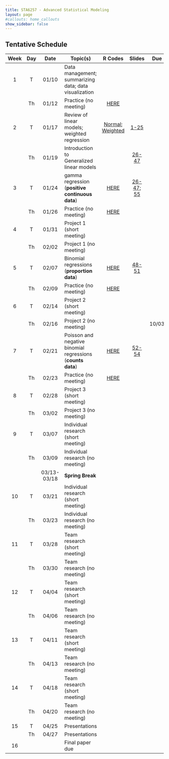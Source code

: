 ```yaml
---
title: STA6257 - Advanced Statistical Modeling
layout: page
#callouts: home_callouts
show_sidebar: false
---
```


## Tentative Schedule

| **Week** | **Day** | **Date**  | **Topic(s)** | **R Codes** | **Slides** | **Due** |
|:-:|:-:|:---:|--------------------|:--:|:-:|:-:
| 1    | T   | 01/10 | Data management; summarizing data; data visualization | | | |
|      | Th  | 01/12 | Practice (no meeting) |[HERE](https://github.com/UWFTeaching/AdvStatsModeling/blob/main/codes/Tidyverse_R.R) | | |
| 2    | T   | 01/17 | Review of linear models; weighted regression | [Normal](https://github.com/UWFTeaching/AdvStatsModeling/blob/main/codes/NormalLinearModels.R);  [Weighted](https://github.com/UWFTeaching/AdvStatsModeling/blob/main/codes/WeightedMLR.R) | [1-25](http://pages.uwf.edu/acohen/teaching/slides/Slides_STA6257_Adv_Statistical_Modeling.pdf)| |
|      | Th  | 01/19 | Introduction to Generalized linear models | |[26-47](http://pages.uwf.edu/acohen/teaching/slides/Slides_STA6257_Adv_Statistical_Modeling.pdf) | |
| 3    | T   | 01/24 | gamma regression (**positive continuous data**) |[HERE](https://github.com/UWFTeaching/AdvStatsModeling/blob/main/codes/GammaLinearModels.R) |[26-47; 55](http://pages.uwf.edu/acohen/teaching/slides/Slides_STA6257_Adv_Statistical_Modeling.pdf) | |
|      | Th  | 01/26 | Practice (no meeting) |[HERE](https://github.com/UWFTeaching/AdvStatsModeling/blob/main/codes/GammaLinearModels.R) | |  |
| 4    | T   | 01/31 | Project 1 (short meeting) | | | |
|      | Th  | 02/02 | Project 1 (no meeting) | | | |
| 5    | T   | 02/07 | Binomial regressions (**proportion data**) |[HERE](https://github.com/UWFTeaching/AdvStatsModeling/blob/main/codes/Bin_Ord_MultinomialModels.R) |[48-51](http://pages.uwf.edu/acohen/teaching/slides/Slides_STA6257_Adv_Statistical_Modeling.pdf)| |
|      | Th  | 02/09 | Practice (no meeting) |[HERE](https://github.com/UWFTeaching/AdvStatsModeling/blob/main/codes/Bin_Ord_MultinomialModels.R) | | |
| 6    | T   | 02/14 | Project 2 (short meeting) | | | |
|      | Th  | 02/16 | Project 2 (no meeting) | | | 10/03 |
| 7    | T   | 02/21 | Poisson and negative binomial regressions (**counts data**) |[HERE](https://github.com/UWFTeaching/AdvStatsModeling/blob/main/codes/PoissonNBModels.R) |[52-54](http://pages.uwf.edu/acohen/teaching/slides/Slides_STA6257_Adv_Statistical_Modeling.pdf) | |
|      | Th  | 02/23 | Practice (no meeting) |[HERE](https://github.com/UWFTeaching/AdvStatsModeling/blob/main/codes/PoissonNBModels.R) | |  |
| 8    | T   | 02/28 | Project 3 (short meeting) | | | |
|      | Th  | 03/02 | Project 3 (no meeting) | | | |
| 9    | T   | 03/07 | Individual research (short meeting) | | | |
|      | Th  | 03/09 | Individual research (no meeting) | | |  |
|      |     | 03/13-03/18|      **Spring Break**|| |  |
| 10   | T   | 03/21 | Individual research (short meeting) | | | |
|      | Th  | 03/23 | Individual research (no meeting) | | |  |
| 11   | T   | 03/28 | Team research (short meeting) | | | |
|      | Th  | 03/30 | Team research (no meeting) | | |  |
| 12   | T   | 04/04 | Team research (short meeting) | | | |
|      | Th  | 04/06 | Team research (no meeting) | | |  |
| 13   | T   | 04/11 | Team research (short meeting) | | | |
|      | Th  | 04/13 | Team research (no meeting) | | |  |
| 14   | T   | 04/18 | Team research (short meeting) | | | |
|      | Th  | 04/20 | Team research (no meeting) | | |  |
| 15   | T   | 04/25 | Presentations | | | |
|      | Th   | 04/27 | Presentations | | | |
| 16   |   |  | Final paper due | | |  |
